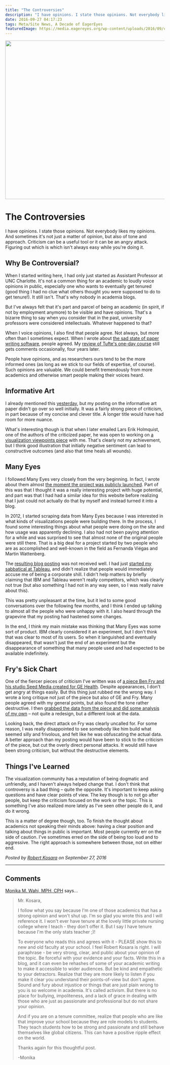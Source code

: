 ```yaml
---
title: "The Controversies"
description: "I have opinions. I state those opinions. Not everybody likes my opinions. And sometimes it's not just a matter of opinion, but also of tone and approach. Criticism can be a useful tool or it can be an angry attack. Figuring out which is which isn't always easy while you're doing it."
date: 2016-09-27 04:17:23
tags: Meta/Site News, A Decade of EagerEyes
featuredImage: https://media.eagereyes.org/wp-content/uploads/2016/09/controversies-teaser.jpg
---
```


<p align="center"><img src="https://media.eagereyes.org/wp-content/uploads/2016/09/controversies-teaser.jpg" width="720" height="500" /></p>

# The Controversies

I have opinions. I state those opinions. Not everybody likes my opinions. And sometimes it's not just a matter of opinion, but also of tone and approach. Criticism can be a useful tool or it can be an angry attack. Figuring out which is which isn't always easy while you're doing it.

## Why Be Controversial?

When I started writing here, I had only just started as Assistant Professor at UNC Charlotte. It's not a common thing for an academic to loudly voice opinions in public, especially one who wants to eventually get tenured (good thing I had no clue what others thought you were supposed to do to get tenure!). It still isn't. That's why nobody in academia blogs.

But I've always felt that it's part and parcel of being an academic (in spirit, if not by employment anymore) to be visible and have opinions. That's a bizarre thing to say when you consider that in the past, university professors were considered intellectuals. Whatever happened to that?

When I voice opinions, I also find that people agree. Not always, but more often than I sometimes expect. When I wrote about <a href="/blog/2015/why-is-paper-writing-software-so-awful">the sad state of paper writing software</a>, people agreed. My <a href="/criticism/edward-tufte-one-day-course">review of Tufte's one-day course</a> still gets comments occasionally, four years later.

People have opinions, and as researchers ours tend to be the more informed ones (as long as we stick to our fields of expertise, of course). Such opinions are valuable. We could benefit tremendously from more academics and otherwise smart people making their voices heard.

## Informative Art

I already mentioned this <a href="/blog/2016/eagereyes-early-history">yesterday</a>, but my posting on the informative art paper didn't go over so well initially. It was a fairly strong piece of criticism, in part because of my concise and clever title. A longer title would have had room for more nuance.

What's interesting though is that when I later emailed Lars Erik Holmquist, one of the authors of the criticized paper, he was open to working on <a href="/papers/vis-criticism">a visualization viewpoints piece</a> with me. That's clearly not my achievement, but I think good illustration that initially negative sentiment can lead to constructive outcomes (and also that time heals all wounds).

## Many Eyes

I followed Many Eyes very closely from the very beginning. In fact, I wrote about them almost <a href="/criticism/swivel-vs-many-eyes">the moment the project was publicly launched</a>. Part of this was that I thought it was a really interesting project with huge potential, and part was that I had had a similar idea for this website before realizing that I just could not actually do that by myself and instead turned it into a blog.

In 2012, I started scraping data from Many Eyes because I was interested in what kinds of visualizations people were building there. In the process, I found some interesting things about what people were doing on the site and how usage was apparently declining. I also had not been paying attention for a while and was surprised to see that almost none of the original people were still there. That is a big deal for a project started by two people who are as accomplished and well-known in the field as Fernanda Viégas and Martin Wattenberg.

The <a href="/criticism/quo-vadis-many-eyes">resulting blog posting</a> was not received well. I had just <a href="/blog/2012/hello-tableau-and-seattle">started my sabbatical at Tableau</a>, and didn't realize that people would immediately accuse me of being a corporate shill. I didn't help matters by briefly claiming that IBM and Tableau weren't really competitors, which was clearly not true (but also something I had not in any way seen, so I was really naive about this).

This was pretty unpleasant at the time, but it led to some good conversations over the following few months, and I think I ended up talking to almost all the people who were unhappy with it. I also heard through the grapevine that my posting had hastened some changes.

In the end, I think my main mistake was thinking that Many Eyes was some sort of product. IBM clearly considered it an experiment, but I don't think that was clear to most of its users. So when it languished and eventually disappeared, that wasn't just the end of an experiment but the disappearance of something that many people used and had expected to be available indefinitely.

## Fry's Sick Chart

One of the fiercer pieces of criticism I've written was of <a href="/criticism/cost-of-a-sick-chart">a piece Ben Fry and his studio Seed Media created for GE Health</a>. Despite appearances, I don't get angry at things easily. But this thing just rubbed me the wrong way. I wrote a long critique not just of the piece but also of GE and Fry. Many people agreed with my general points, but also found the tone rather destructive. I then <a href="/criticism/curing-a-sick-chart">grabbed the data from the piece and did some analysis of my own</a> – not quite a redesign, but a different look at the data.

Looking back, the direct attack on Fry was clearly uncalled for. For some reason, I was really disappointed to see somebody like him build what seemed silly and frivolous, and felt like he was obfuscating the actual data. A better approach than my posting would have been to stick to the criticism of the piece, but cut the overly direct personal attacks. It would still have been strong criticism, but without the destructive elements.

## Things I've Learned

The visualization community has a reputation of being dogmatic and unfriendly, and I haven't always helped change that. I don't think that controversy is a bad thing – quite the opposite. It's important to keep asking questions and have clear points of view. The key though is to not go after people, but keep the criticism focused on the work or the topic. This is something I've also realized more lately as I've seen other people do it, and do it wrong.

This is a matter of degree though, too. To finish the thought about academics not speaking their minds above: having a clear position and talking about things in public is important. Most people currently err on the side of caution. I've sometimes erred on the side of being too loud and to aggressive. The right approach is somewhere between those, not on either end.


_Posted by <a href="/about">Robert Kosara</a> on September 27, 2016_


<aside class="comments">

---
## Comments

<a href="http://www.dethwench.com" rel="nofollow noopener" target="_blank">Monika M. Wahi, MPH, CPH</a> says…
>	Mr. Kosara,
>	
>	I follow what you say because I'm one of those academics that has a strong opinion and won't shut up. I'm so glad you wrote this and I will reference it. I won't ever have tenure at the lovely little private nursing college where I teach - they don't offer it. But I say I have tenure because I'm the only stats teacher ;)!
>	
>	To everyone who reads this and agrees with it - PLEASE show this to new and old faculty at your school. I feel Robert Kosara is right. I will paraphrase - be very strong, clear, and public about your opinion of the topic. Be forceful with your evidence and your facts. Write this in a blog, and it can even be rehashes of some of your academic writing to make it accessible to wider audiences. But be kind and empathetic to your detractors. Realize that they are more likely to listen if you make it clear you understand their points-of-view but don't agree. Sound and fury about injustice or things that are just plain wrong to you is so welcome in academia. It's called activism. But there is no place for bullying, impoliteness, and a lack of grace in dealing with those who are just as passionate and professional but do not share your opinion. 
>	
>	And if you are on a tenure committee, realize that people who are like that improve your school because they are role models to students. They teach students how to be strong and passionate and still behave themselves like global citizens. This can have a positive ripple effect on the world.
>	
>	Thanks again for this thoughtful post.
>	
>	-Monika

</aside>

